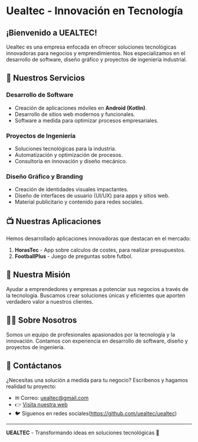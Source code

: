 # Uealtec - Innovación en Tecnología

## ¡Bienvenido a UEALTEC!
Uealtec es una empresa enfocada en ofrecer soluciones tecnológicas innovadoras para negocios y emprendimientos. Nos especializamos en el desarrollo de software, diseño gráfico y proyectos de ingeniería industrial.

## 🌟 Nuestros Servicios
### Desarrollo de Software
- Creación de aplicaciones móviles en **Android (Kotlin)**.
- Desarrollo de sitios web modernos y funcionales.
- Software a medida para optimizar procesos empresariales.

### Proyectos de Ingeniería
- Soluciones tecnológicas para la industria.
- Automatización y optimización de procesos.
- Consultoría en innovación y diseño mecánico.

### Diseño Gráfico y Branding
- Creación de identidades visuales impactantes.
- Diseño de interfaces de usuario (UI/UX) para apps y sitios web.
- Material publicitario y contenido para redes sociales.

## 📺 Nuestras Aplicaciones
Hemos desarrollado aplicaciones innovadoras que destacan en el mercado:
1. **HorasTec** - App sobre calculos de costes, para realizar presupuestos.
2. **FootballPlus** - Juego de preguntas sobre futbol.

## 🚀 Nuestra Misión
Ayudar a emprendedores y empresas a potenciar sus negocios a través de la tecnología. Buscamos crear soluciones únicas y eficientes que aporten verdadero valor a nuestros clientes.

## 👨‍🎓 Sobre Nosotros
Somos un equipo de profesionales apasionados por la tecnología y la innovación. Contamos con experiencia en desarrollo de software, diseño y proyectos de ingeniería.

## 📅 Contáctanos
¿Necesitas una solución a medida para tu negocio?
Escríbenos y hagamos realidad tu proyecto:
- ✉ Correo: uealtec@gmail.com
- 👉 [Visita nuestra web](https://uealtec.github.io/uealtec/index.html)
- 🐦 Síguenos en redes sociales(https://github.com/uealtec/uealtec)

---
**UEALTEC** - Transformando ideas en soluciones tecnológicas 🚀

